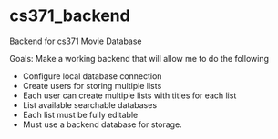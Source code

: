 # cs371_backend
Backend for cs371 Movie Database

Goals:
Make a working backend that will allow me to do the following
- Configure local database connection
- Create users for storing multiple lists
- Each user can create multiple lists with titles for each list
- List available searchable databases
- Each list must be fully editable
- Must use a backend database for storage.
